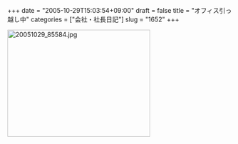 +++
date = "2005-10-29T15:03:54+09:00"
draft = false
title = "オフィス引っ越し中"
categories = ["会社・社長日記"]
slug = "1652"
+++

<img src="http://ieiriblog.img.jugem.cc/20051029_85584.jpg" class="pict" width="320" height="240" alt="20051029_85584.jpg" />
